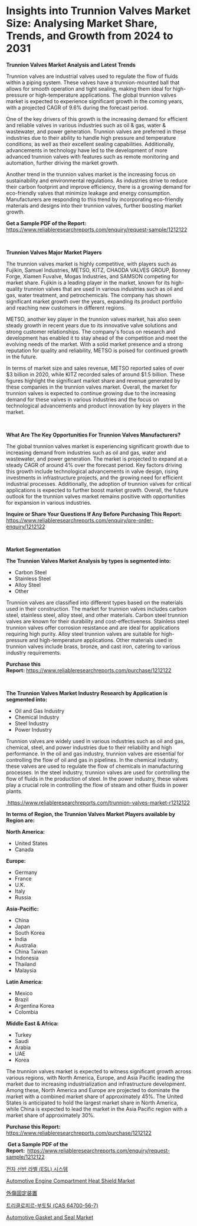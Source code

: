 <p><h1>Insights into Trunnion Valves Market Size: Analysing Market Share, Trends, and Growth from 2024 to 2031</h1></p><p><strong>Trunnion Valves Market Analysis and Latest Trends</strong></p>
<p><p>Trunnion valves are industrial valves used to regulate the flow of fluids within a piping system. These valves have a trunnion-mounted ball that allows for smooth operation and tight sealing, making them ideal for high-pressure or high-temperature applications. The global trunnion valves market is expected to experience significant growth in the coming years, with a projected CAGR of 9.6% during the forecast period.</p><p>One of the key drivers of this growth is the increasing demand for efficient and reliable valves in various industries such as oil & gas, water & wastewater, and power generation. Trunnion valves are preferred in these industries due to their ability to handle high pressure and temperature conditions, as well as their excellent sealing capabilities. Additionally, advancements in technology have led to the development of more advanced trunnion valves with features such as remote monitoring and automation, further driving the market growth.</p><p>Another trend in the trunnion valves market is the increasing focus on sustainability and environmental regulations. As industries strive to reduce their carbon footprint and improve efficiency, there is a growing demand for eco-friendly valves that minimize leakage and energy consumption. Manufacturers are responding to this trend by incorporating eco-friendly materials and designs into their trunnion valves, further boosting market growth.</p></p>
<p><strong>Get a Sample PDF of the Report:&nbsp;</strong> <a href="https://www.reliableresearchreports.com/enquiry/request-sample/1212122">https://www.reliableresearchreports.com/enquiry/request-sample/1212122</a></p>
<p>&nbsp;</p>
<p><strong>Trunnion Valves Major Market Players</strong></p>
<p><p>The trunnion valves market is highly competitive, with players such as Fujikin, Samuel Industries, METSO, KITZ, CHAODA VALVES GROUP, Bonney Forge, Xiamen Fuvalve, Mogas Industries, and SAMSON competing for market share. Fujikin is a leading player in the market, known for its high-quality trunnion valves that are used in various industries such as oil and gas, water treatment, and petrochemicals. The company has shown significant market growth over the years, expanding its product portfolio and reaching new customers in different regions.</p><p>METSO, another key player in the trunnion valves market, has also seen steady growth in recent years due to its innovative valve solutions and strong customer relationships. The company's focus on research and development has enabled it to stay ahead of the competition and meet the evolving needs of the market. With a solid market presence and a strong reputation for quality and reliability, METSO is poised for continued growth in the future.</p><p>In terms of market size and sales revenue, METSO reported sales of over $3 billion in 2020, while KITZ recorded sales of around $1.5 billion. These figures highlight the significant market share and revenue generated by these companies in the trunnion valves market. Overall, the market for trunnion valves is expected to continue growing due to the increasing demand for these valves in various industries and the focus on technological advancements and product innovation by key players in the market.</p></p>
<p>&nbsp;</p>
<p><strong>What Are The Key Opportunities For Trunnion Valves Manufacturers?</strong></p>
<p><p>The global trunnion valves market is experiencing significant growth due to increasing demand from industries such as oil and gas, water and wastewater, and power generation. The market is projected to expand at a steady CAGR of around 4% over the forecast period. Key factors driving this growth include technological advancements in valve design, rising investments in infrastructure projects, and the growing need for efficient industrial processes. Additionally, the adoption of trunnion valves for critical applications is expected to further boost market growth. Overall, the future outlook for the trunnion valves market remains positive with opportunities for expansion in various industries.</p></p>
<p><strong>Inquire or Share Your Questions If Any Before Purchasing This Report:</strong> <a href="https://www.reliableresearchreports.com/enquiry/pre-order-enquiry/1212122">https://www.reliableresearchreports.com/enquiry/pre-order-enquiry/1212122</a></p>
<p>&nbsp;</p>
<p><strong>Market Segmentation</strong></p>
<p><strong>The Trunnion Valves Market Analysis by types is segmented into:</strong></p>
<p><ul><li>Carbon Steel</li><li>Stainless Steel</li><li>Alloy Steel</li><li>Other</li></ul></p>
<p><p>Trunnion valves are classified into different types based on the materials used in their construction. The market for trunnion valves includes carbon steel, stainless steel, alloy steel, and other materials. Carbon steel trunnion valves are known for their durability and cost-effectiveness. Stainless steel trunnion valves offer corrosion resistance and are ideal for applications requiring high purity. Alloy steel trunnion valves are suitable for high-pressure and high-temperature applications. Other materials used in trunnion valves include brass, bronze, and cast iron, catering to various industry requirements.</p></p>
<p><strong>Purchase this Report:&nbsp;</strong><a href="https://www.reliableresearchreports.com/purchase/1212122">https://www.reliableresearchreports.com/purchase/1212122</a></p>
<p>&nbsp;</p>
<p><strong>The Trunnion Valves Market Industry Research by Application is segmented into:</strong></p>
<p><ul><li>Oil and Gas Industry</li><li>Chemical Industry</li><li>Steel Industry</li><li>Power Industry</li></ul></p>
<p><p>Trunnion valves are widely used in various industries such as oil and gas, chemical, steel, and power industries due to their reliability and high performance. In the oil and gas industry, trunnion valves are essential for controlling the flow of oil and gas in pipelines. In the chemical industry, these valves are used to regulate the flow of chemicals in manufacturing processes. In the steel industry, trunnion valves are used for controlling the flow of fluids in the production of steel. In the power industry, these valves play a crucial role in controlling the flow of steam and other fluids in power plants.</p></p>
<p><a href="https://www.reliableresearchreports.com/trunnion-valves-market-r1212122">&nbsp;https://www.reliableresearchreports.com/trunnion-valves-market-r1212122</a></p>
<p><strong>In terms of Region, the Trunnion Valves Market Players available by Region are:</strong></p>
<p>
    <p> <strong> North America: </strong>
        <ul>
            <li>United States</li>
            <li>Canada</li>
        </ul>
        </p> 
    <p> <strong> Europe: </strong>
        <ul>
            <li>Germany</li>
            <li>France</li>
            <li>U.K.</li>
            <li>Italy</li>
            <li>Russia</li>
        </ul>
        </p> 
    <p> <strong> Asia-Pacific: </strong>
        <ul>
            <li>China</li>
            <li>Japan</li>
            <li>South Korea</li>
            <li>India</li>
            <li>Australia</li>
            <li>China Taiwan</li>
            <li>Indonesia</li>
            <li>Thailand</li>
            <li>Malaysia</li>
        </ul>
        </p> 
    <p> <strong> Latin America: </strong>
        <ul>
            <li>Mexico</li>
            <li>Brazil</li>
            <li>Argentina Korea</li>
            <li>Colombia</li>
        </ul>
        </p> 
    <p> <strong> Middle East & Africa: </strong>
        <ul>
            <li>Turkey</li>
            <li>Saudi</li>
            <li>Arabia</li>
            <li>UAE</li>
            <li>Korea</li>
        </ul>
    </p>
    </p>
<p><p>The trunnion valves market is expected to witness significant growth across various regions, with North America, Europe, and Asia Pacific leading the market due to increasing industrialization and infrastructure development. Among these, North America and Europe are projected to dominate the market with a combined market share of approximately 45%. The United States is anticipated to hold the largest market share in North America, while China is expected to lead the market in the Asia Pacific region with a market share of approximately 30%.</p></p>
<p><strong>Purchase this Report: </strong><a href="https://www.reliableresearchreports.com/purchase/1212122">https://www.reliableresearchreports.com/purchase/1212122</a></p>
<p>&nbsp;<strong>Get a Sample PDF of the Report:&nbsp;&nbsp;</strong><a href="https://www.reliableresearchreports.com/enquiry/request-sample/1212122">https://www.reliableresearchreports.com/enquiry/request-sample/1212122</a></p>
<p><strong></strong></p>
<p><p><a href="https://medium.com/@adrainratke34/%EC%A0%84%EC%9E%90-%EC%84%A0%EB%B0%98-%EB%9D%BC%EB%B2%A8-esl-%EC%8B%9C%EC%8A%A4%ED%85%9C-%EC%8B%9C%EC%9E%A5%EC%9D%80-%EC%8B%9C%EC%9E%A5-%EC%A0%90%EC%9C%A0%EC%9C%A8-%ED%81%AC%EA%B8%B0-%EB%B0%8F-2031%EB%85%84%EA%B9%8C%EC%A7%80%EC%9D%98-%EC%98%88%EC%B8%A1%EC%97%90-%EC%B4%88%EC%A0%90%EC%9D%84-%EB%A7%9E%EC%B6%A5%EB%8B%88%EB%8B%A4-0dd7bae53e27">전자 선반 라벨 (ESL) 시스템</a></p><p><a href="https://github.com/ZackaryHalvorson2023/Market-Research-Report-List-1/blob/main/automotive-engine-compartment-heat-shield-market.md">Automotive Engine Compartment Heat Shield Market</a></p><p><a href="https://medium.com/@lewisbechtelar1964/%E3%83%88%E3%83%A9%E3%82%A6%E3%83%9E%E5%9B%BA%E5%AE%9A%E8%A3%85%E7%BD%AE%E5%B8%82%E5%A0%B4%E8%A6%8F%E6%A8%A1-%E5%B8%82%E5%A0%B4%E5%B1%95%E6%9C%9B%E3%81%A8%E5%B8%82%E5%A0%B4%E4%BA%88%E6%B8%AC-2024%E5%B9%B4%E3%81%8B%E3%82%892031%E5%B9%B4-f48ff4b2fb0f">外傷固定装置</a></p><p><a href="https://medium.com/@giovanileannon/%ED%8A%B8%EB%A6%AC%ED%81%B4%EB%A1%9C%ED%94%BC%EB%A5%B4-%EB%B6%80%ED%8B%B8-cas-64700-56-7-%EC%8B%9C%EC%9E%A5-%EB%B6%84%EC%84%9D-%EB%B0%8F-%EA%B7%9C%EB%AA%A8%EB%8A%94-2024%EB%85%84%EB%B6%80%ED%84%B0-2031%EB%85%84%EA%B9%8C%EC%A7%80-%EC%98%88%EC%B8%A1%EB%90%A9%EB%8B%88%EB%8B%A4-63c3c3ab47dc">트리클로피르-부토틸 (CAS 64700-56-7)</a></p><p><a href="https://github.com/AnnChovey2023/Market-Research-Report-List-1/blob/main/automotive-gasket-and-seal-market.md">Automotive Gasket and Seal Market</a></p></p>